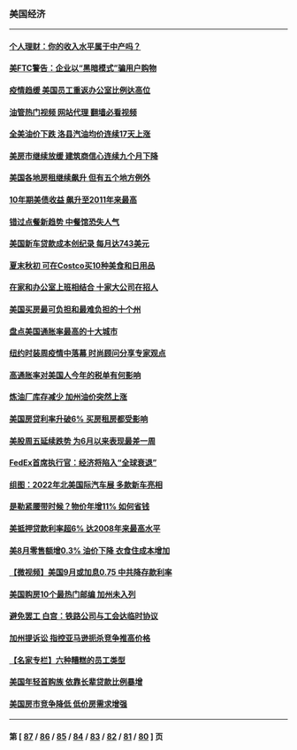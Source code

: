 ### 美国经济
---
#### [个人理财：你的收入水平属于中产吗？](../../pages/ncid1078158/n13828955.md?09210445) 
#### [美FTC警告：企业以“黑暗模式”骗用户购物](../../pages/ncid1078158/n13828597.md?09210445) 
#### [疫情趋缓 美国员工重返办公室比例达高位](../../pages/ncid1078158/n13828548.md?09210445) 
#### [油管热门视频 网站代理 翻墙必看视频](http://209.222.30.114:81/youtube.html?09210445)
#### [全美油价下跌 洛县汽油均价连续17天上涨](../../pages/ncid1078158/n13828585.md?09210445) 
#### [美房市继续放缓 建筑商信心连续九个月下降](../../pages/ncid1078158/n13828456.md?09210445) 
#### [美国各地房租继续飙升 但有五个地方例外](../../pages/ncid1078158/n13828487.md?09210445) 
#### [10年期美债收益 飙升至2011年来最高](../../pages/ncid1078158/n13828540.md?09210445) 
#### [错过点餐新趋势 中餐馆恐失人气](../../pages/ncid1078158/n13828552.md?09210445) 
#### [美国新车贷款成本创纪录 每月达743美元](../../pages/ncid1078158/n13827951.md?09210445) 
#### [夏末秋初 可在Costco买10种美食和日用品](../../pages/ncid1078158/n13822910.md?09210445) 
#### [在家和办公室上班相结合 十家大公司在招人](../../pages/ncid1078158/n13826252.md?09210445) 
#### [美国买房最可负担和最难负担的十个州](../../pages/ncid1078158/n13826858.md?09210445) 
#### [盘点美国通胀率最高的十大城市](../../pages/ncid1078158/n13827386.md?09210445) 
#### [纽约时装周疫情中落幕 时尚顾问分享专家观点](../../pages/ncid1078158/n13827034.md?09210445) 
#### [高通胀率对美国人今年的税单有何影响](../../pages/ncid1078158/n13826890.md?09210445) 
#### [炼油厂库存减少 加州油价突然上涨](../../pages/ncid1078158/n13826948.md?09210445) 
#### [美国房贷利率升破6% 买房租房都受影响](../../pages/ncid1078158/n13826942.md?09210445) 
#### [美股周五延续跌势 为6月以来表现最差一周](../../pages/ncid1078158/n13826880.md?09210445) 
#### [FedEx首席执行官：经济将陷入“全球衰退”](../../pages/ncid1078158/n13826861.md?09210445) 
#### [组图：2022年北美国际汽车展 多款新车亮相](../../pages/ncid1078158/n13826448.md?09210445) 
#### [是勒紧腰带时候？物价年增11% 如何省钱](../../pages/ncid1078158/n13826061.md?09210445) 
#### [美抵押贷款利率超6% 达2008年来最高水平](../../pages/ncid1078158/n13825940.md?09210445) 
#### [美8月零售额增0.3% 油价下降 衣食住成本增加](../../pages/ncid1078158/n13825831.md?09210445) 
#### [【微视频】美国9月或加息0.75 中共降存款利率](../../pages/ncid1078158/n13825209.md?09210445) 
#### [美国购房10个最热门邮编 加州未入列](../../pages/ncid1078158/n13825813.md?09210445) 
#### [避免罢工 白宫：铁路公司与工会达临时协议](../../pages/ncid1078158/n13825694.md?09210445) 
#### [加州提诉讼 指控亚马逊扼杀竞争推高价格](../../pages/ncid1078158/n13825186.md?09210445) 
#### [【名家专栏】六种糟糕的员工类型](../../pages/ncid1078158/n13824975.md?09210445) 
#### [美国年轻首购族 依靠长辈贷款比例暴增](../../pages/ncid1078158/n13824734.md?09210445) 
#### [美国房市竞争降低 低价房需求增强](../../pages/ncid1078158/n13824698.md?09210445) 

---
#### 第 [ [87](./87.md?09210445) / [86](./86.md?09210445) / [85](./85.md?09210445) / [84](./84.md?09210445) / [83](./83.md?09210445) / [82](./82.md?09210445) / [81](./81.md?09210445) / [80](./80.md?09210445) ] 页
